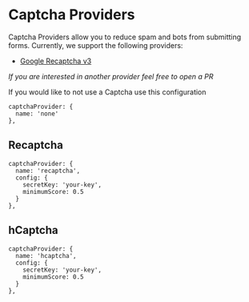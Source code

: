 # Captcha Providers


Captcha Providers allow you to reduce spam and bots from submitting forms.  Currently, we support the following providers:

 - [Google Recaptcha v3](#recaptcha)

_If you are interested in another provider feel free to open a PR_

If you would like to not use a Captcha use this configuration

```
captchaProvider: {
  name: 'none'
},
```
## Recaptcha

```
captchaProvider: {
  name: 'recaptcha',
  config: {
    secretKey: 'your-key',
    minimumScore: 0.5
  }
},
```

## hCaptcha

```
captchaProvider: {
  name: 'hcaptcha',
  config: {
    secretKey: 'your-key',
    minimumScore: 0.5
  }
},
```